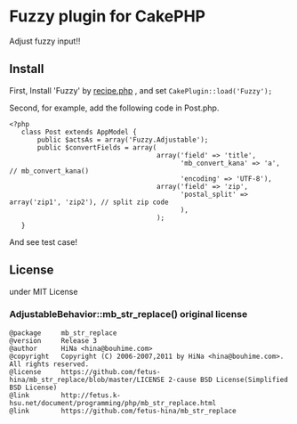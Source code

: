 # Fuzzy plugin for CakePHP

Adjust fuzzy input!!

## Install

First, Install 'Fuzzy' by [recipe.php](https://github.com/k1LoW/recipe) , and set `CakePlugin::load('Fuzzy');`

Second, for example, add the following code in Post.php.

    <?php
       class Post extends AppModel {
           public $actsAs = array('Fuzzy.Adjustable');
           public $convertFields = array(
                                         array('field' => 'title',
                                               'mb_convert_kana' => 'a', // mb_convert_kana()
                                               'encoding' => 'UTF-8'),
                                         array('field' => 'zip',
                                               'postal_split' => array('zip1', 'zip2'), // split zip code
                                               ),
                                         );
       }

And see test case!

## License

under MIT License

### AdjustableBehavior::mb_str_replace() original license

    @package     mb_str_replace
    @version     Release 3
    @author      HiNa <hina@bouhime.com>
    @copyright   Copyright (C) 2006-2007,2011 by HiNa <hina@bouhime.com>. All rights reserved.
    @license     https://github.com/fetus-hina/mb_str_replace/blob/master/LICENSE 2-cause BSD License(Simplified BSD License)
    @link        http://fetus.k-hsu.net/document/programming/php/mb_str_replace.html
    @link        https://github.com/fetus-hina/mb_str_replace
